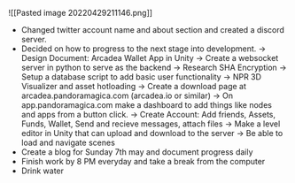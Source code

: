 ![[Pasted image 20220429211146.png]]

- Changed twitter account name and about section and created a discord server.
- Decided on how to progress to the next stage into development.
	-> Design Document: Arcadea Wallet App in Unity
	-> Create a websocket server in python to serve as the backend
	-> Research SHA Encryption
	-> Setup a database script to add basic user functionality
	-> NPR 3D Visualizer and asset hotloading
	-> Create a download page at arcadea.pandoramagica.com (arcadea.io or similar)
	-> On app.pandoramagica.com make a dashboard to add things like nodes and apps from a button click.
	-> Create Account: Add friends, Assets, Funds, Wallet, Send and recieve messages, attach files
	-> Make a level editor in Unity that can upload and download to the server
	-> Be able to load and navigate scenes
- Create a blog for Sunday 7th may and document progress daily
- Finish work by 8 PM everyday and take a break from the computer
- Drink water	